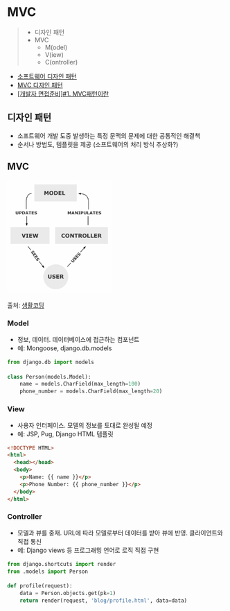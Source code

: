 # MVC

> - 디자인 패턴
> - MVC
>   - M(odel)
>   - V(iew)
>   - C(ontroller)

- [소프트웨어 디자인 패턴](https://ko.wikipedia.org/wiki/%EC%86%8C%ED%94%84%ED%8A%B8%EC%9B%A8%EC%96%B4_%EB%94%94%EC%9E%90%EC%9D%B8_%ED%8C%A8%ED%84%B4)
- [MVC 디자인 패턴](https://opentutorials.org/course/697/3828)
- [[개발자 면접준비]#1. MVC패턴이란](https://m.blog.naver.com/jhc9639/220967034588)

## 디자인 패턴

- 소프트웨어 개발 도중 발생하는 특정 문맥의 문제에 대한 공통적인 해결책
- 순서나 방법도, 템플릿을 제공 (소프트웨어의 처리 방식 추상화?)

## MVC

<img src="./mvc.png" width=240px height=262px>

출처: [생활코딩](https://opentutorials.org/course/697/3828)

### Model

- 정보, 데이터. 데이터베이스에 접근하는 컴포넌트
- 예: Mongoose, django.db.models

```Python
from django.db import models

class Person(models.Model):
    name = models.CharField(max_length=100)
    phone_number = models.CharField(max_length=20)
```

### View

- 사용자 인터페이스. 모델의 정보를 토대로 완성될 예정
- 예: JSP, Pug, Django HTML 템플릿

```HTML
<!DOCTYPE HTML>
<html>
  <head></head>
  <body>
    <p>Name: {{ name }}</p>
    <p>Phone Number: {{ phone_number }}</p>
  </body>
</html>
```

### Controller

- 모델과 뷰를 중재. URL에 따라 모델로부터 데이터를 받아 뷰에 반영. 클라이언트와 직접 통신
- 예: Django views 등 프로그래밍 언어로 로직 직접 구현

```Python
from django.shortcuts import render
from .models import Person

def profile(request):
    data = Person.objects.get(pk=1)
    return render(request, 'blog/profile.html', data=data)
```
